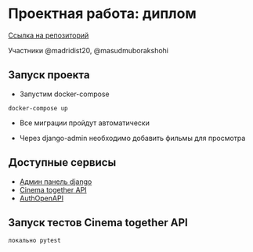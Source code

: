 # Проектная работа: диплом

[Ссылка на репозиторий](https://github.com/madridist20/graduate_work)

Участники @madridist20, @masudmuborakshohi

## Запуск проекта

- Запустим docker-compose

```
docker-compose up
```

- Все миграции пройдут автоматически

- Через django-admin необходимо добавить фильмы для просмотра

## Доступные сервисы

- [Админ панель django](http://localhost/admin/)
- [Cinema together API](http://localhost/api/openapi)
- [AuthOpenAPI](http://localhost/auth_api/docs/)

## Запуск тестов Cinema together API

```
локально pytest
```
